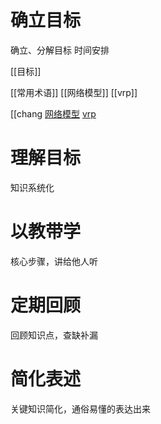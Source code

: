 # 确立目标
确立、分解目标
时间安排

[[目标]]

[[常用术语]]
[[网络模型]]
[[vrp]]

[[chang
[网络模型](网络模型.md)
[vrp](vrp.md)



# 理解目标
知识系统化

# 以教带学
核心步骤，讲给他人听

# 定期回顾
回顾知识点，查缺补漏

# 简化表述
关键知识简化，通俗易懂的表达出来

